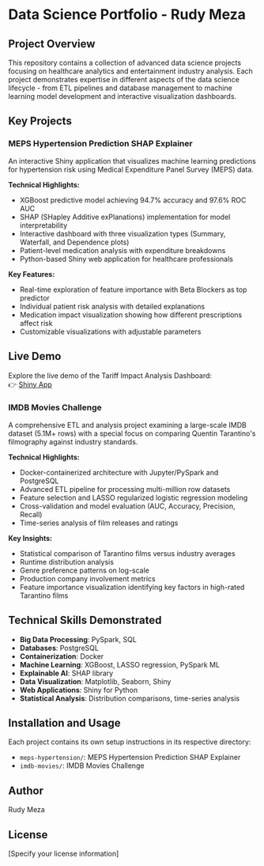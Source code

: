 # Data Science Portfolio - Rudy Meza

## Project Overview

This repository contains a collection of advanced data science projects focusing on healthcare analytics and entertainment industry analysis. Each project demonstrates expertise in different aspects of the data science lifecycle - from ETL pipelines and database management to machine learning model development and interactive visualization dashboards.

## Key Projects

### MEPS Hypertension Prediction SHAP Explainer

An interactive Shiny application that visualizes machine learning predictions for hypertension risk using Medical Expenditure Panel Survey (MEPS) data.

**Technical Highlights:**
- XGBoost predictive model achieving 94.7% accuracy and 97.6% ROC AUC
- SHAP (SHapley Additive exPlanations) implementation for model interpretability
- Interactive dashboard with three visualization types (Summary, Waterfall, and Dependence plots)
- Patient-level medication analysis with expenditure breakdowns
- Python-based Shiny web application for healthcare professionals

**Key Features:**
- Real-time exploration of feature importance with Beta Blockers as top predictor
- Individual patient risk analysis with detailed explanations
- Medication impact visualization showing how different prescriptions affect risk
- Customizable visualizations with adjustable parameters

## Live Demo

Explore the live demo of the Tariff Impact Analysis Dashboard:  
👉 [Shiny App]([https://tariffimpact.netlify.app/](https://rudy-meza.shinyapps.io/hypertension_shap1/))


### IMDB Movies Challenge

A comprehensive ETL and analysis project examining a large-scale IMDB dataset (5.1M+ rows) with a special focus on comparing Quentin Tarantino's filmography against industry standards.

**Technical Highlights:**
- Docker-containerized architecture with Jupyter/PySpark and PostgreSQL
- Advanced ETL pipeline for processing multi-million row datasets
- Feature selection and LASSO regularized logistic regression modeling
- Cross-validation and model evaluation (AUC, Accuracy, Precision, Recall)
- Time-series analysis of film releases and ratings

**Key Insights:**
- Statistical comparison of Tarantino films versus industry averages
- Runtime distribution analysis
- Genre preference patterns on log-scale
- Production company involvement metrics
- Feature importance visualization identifying key factors in high-rated Tarantino films

## Technical Skills Demonstrated

- **Big Data Processing**: PySpark, SQL
- **Databases**: PostgreSQL
- **Containerization**: Docker
- **Machine Learning**: XGBoost, LASSO regression, PySpark ML
- **Explainable AI**: SHAP library
- **Data Visualization**: Matplotlib, Seaborn, Shiny
- **Web Applications**: Shiny for Python
- **Statistical Analysis**: Distribution comparisons, time-series analysis

## Installation and Usage

Each project contains its own setup instructions in its respective directory:

- `meps-hypertension/`: MEPS Hypertension Prediction SHAP Explainer
- `imdb-movies/`: IMDB Movies Challenge

## Author

Rudy Meza

## License

[Specify your license information]
